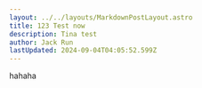 ```yaml
---
layout: ../../layouts/MarkdownPostLayout.astro
title: 123 Test now
description: Tina test
author: Jack Run
lastUpdated: 2024-09-04T04:05:52.599Z
---
```


hahaha
